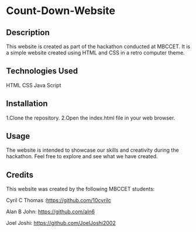 # Count-Down-Website


## Description

This website is created as part of the hackathon conducted at MBCCET. It is a simple website created using HTML and CSS in a retro computer theme.

## Technologies Used

HTML
CSS
Java Script

## Installation

1.Clone the repository.
2.Open the index.html file in your web browser.

## Usage

The website is intended to showcase our skills and creativity during the hackathon. Feel free to explore and see what we have created.

## Credits

This website was created by the following MBCCET students:

Cyril C Thomas :https://github.com/10cyrilc

Alan B John: https://github.com/aln6

Joel Joshi: https://github.com/JoelJoshi2002
